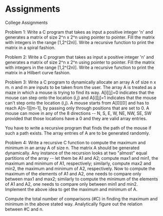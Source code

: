 # Assignments
College Assignments

Problem 1: 
Write a C program that takes as input a positive integer 'n' and generates 
a matrix of size 2^n x 2^n using pointer to pointer. Fill the matrix 
with integers in the range [1,2^(2n)]. Write a recursive function to print 
the matrix in a spiral fashion.  

Problem 2: 
Write a C program that takes as input a positive integer 'n' and generates 
a matrix of size 2^n x 2^n using pointer to pointer. Fill the matrix 
with integers in the range [1,2^(2n)]. Write a recursive function to print 
the matrix in a Hilbert curve fashion.  

Problem 3: 
Write a C program to dynamically allocate an array A of size n x m. n and 
m are inputs to be taken from the user. The array A is treated as a maze
in which a mouse is trying to find its way. A[i][j]=0 indicates 
that the mouse can step onto the location (i,j) and A[i][j]=1 indicates 
that the mouse can't step onto the location (i,j). A mouse starts from 
A[0][0] and has to reach A[n-1][m-1], by passing only through positions 
that are set to 0. A mouse can move in any of the 8 directions -- N, S, 
E, W, NE, NW, SE, SW provided that those locations have a 0 and they are 
valid array entries. 

You have to write a recursive program that finds the path of the mouse 
if such a path exists. The array entries of A are to be generated randomly. 

Problem 4: 
Write a recursive C function to compute the maximum and minimum in an 
array A of size n. The matrix A should be generated dynamically. 
Any instance of the recursion looks at two "almost" equal partitions 
of the array -- let them be A1 and A2; compute max1 and min1, the maximum 
and minimum of A1, respectively; similarly, compute max2 and min2, the 
maximum and minimum of A2, respectively. Now to compute the maximum 
of the elements of A1 and A2, one needs to compare only between max1 
and max2; similarly to compute the minimum of the elements of A1 and A2, 
one needs to compare only between min1 and min2. Implement the above 
idea to get the maximum and minimum of A. 

Compute the total number of comparisons (#C) in finding the maximum and 
minimum in the above stated way. Analytically figure out the relation 
between #C and n. 
